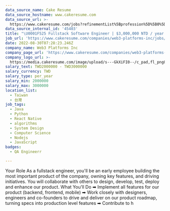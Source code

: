 ```yaml
---
data_source_name: Cake Resume
data_source_hostname: www.cakeresume.com
data_source_url: >-
  https://www.cakeresume.com/jobs?refinementList%5Bprofession%5D%5B0%5D=engineering_qa-engineer&refinementList%5Bsalary_currency%5D=TWD&range%5Bsalary_range%5D%5Bmin%5D=800096
data_source_internal_id: '45403'
title: "\U0001F525 Fullstack Software Engineer | $3,000,000 NTD / year | Silicon Valley Startup"
job_url: 'https://www.cakeresume.com/companies/web3-platforms-inc/jobs/9b6ee4'
date: 2022-08-30T07:28:23.246Z
company_name: Web3 Platforms Inc
company_page_url: 'https://www.cakeresume.com/companies/web3-platforms-inc'
company_logo_url: >-
  https://media.cakeresume.com/image/upload/s---GkXiFI0--/c_pad,fl_png8,h_200,w_200/v1666507635/lgwye4znpg6zfvqumnzy.png
salary_text: TWD2000000 - TWD3000000
salary_currency: TWD
salary_type: per_year
salary_min: 2000000
salary_max: 3000000
location_list:
  - Taiwan
  - 台灣
job_tags:
  - Java
  - Python
  - React Native
  - algorithms
  - System Design
  - Computer Science
  - Nodejs
  - JavaScript
badges:
  - QA Engineerr

---
```


Your Role As a fullstack engineer, you'll be an early employee building the most important product of the company, owning key features, and driving initiatives. You will collaborate with others to design, develop, test, deploy and enhance our product. What You'll Do ➡ Implement all features for our product (backend, frontend, mobile) ➡ Work closely with designers, engineers and co-founders to drive and deliver on our product roadmap, turning specs into production level features ➡ Contribute to h